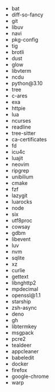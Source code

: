 <ul>
  <li>bat</li>
  <li>diff-so-fancy</li>
  <li>git</li>
  <li>libuv</li>
  <li>navi</li>
  <li>pkg-config</li>
  <li>tig</li>
  <li>brotli</li>
  <li>dust</li>
  <li>glow</li>
  <li>libvterm</li>
  <li>ncdu</li>
  <li>python@3.10</li>
  <li>tree</li>
  <li>c-ares</li>
  <li>exa</li>
  <li>httpie</li>
  <li>lua</li>
  <li>ncurses</li>
  <li>readline</li>
  <li>tree-sitter</li>
  <li>ca-certificates</li>
  <li>fd</li>
  <li>icu4c</li>
  <li>luajit</li>
  <li>neovim</li>
  <li>ripgrep</li>
  <li>unibilium</li>
  <li>cmake</li>
  <li>fzf</li>
  <li>lazygit</li>
  <li>luarocks</li>
  <li>node</li>
  <li>six</li>
  <li>utf8proc</li>
  <li>cowsay</li>
  <li>gdbm</li>
  <li>libevent</li>
  <li>luv</li>
  <li>nvm</li>
  <li>sqlite</li>
  <li>xz</li>
  <li>curlie</li>
  <li>gettext</li>
  <li>libnghttp2</li>
  <li>mpdecimal</li>
  <li>openssl@1.1</li>
  <li>starship</li>
  <li>zsh-async</li>
  <li>deno</li>
  <li>gh</li>
  <li>libtermkey</li>
  <li>msgpack</li>
  <li>pcre2</li>
  <li>tealdeer</li>
  <li>appcleaner</li>
  <li>babeledit</li>
  <li>docker</li>
  <li>firefox</li>
  <li>google-chrome</li>
  <li>warp</li>
</ul>
